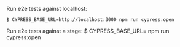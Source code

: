 Run e2e tests against localhost:

```
$ CYPRESS_BASE_URL=http://localhost:3000 npm run cypress:open
```

Run e2e tests against a stage:
$ CYPRESS_BASE_URL=<STAGE BASE URL> npm run cypress:open
